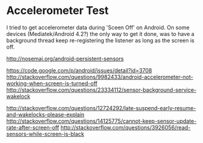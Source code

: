 # Accelerometer Test

I tried to get accelerometer data during 'Sceen Off' on Android. On some devices
(Mediatek/Android 4.2?) the only way to get it done, was to
have a background thread keep re-registering the listener as long as the screen is off.

http://nosemaj.org/android-persistent-sensors

https://code.google.com/p/android/issues/detail?id=3708
http://stackoverflow.com/questions/9982433/android-accelerometer-not-working-when-screen-is-turned-off
http://stackoverflow.com/questions/23334112/sensor-background-service-wakelock

http://stackoverflow.com/questions/12724292/late-suspend-early-resume-and-wakelocks-please-explain
http://stackoverflow.com/questions/14125775/cannot-keep-sensor-update-rate-after-screen-off
http://stackoverflow.com/questions/3926056/read-sensors-while-screen-is-black